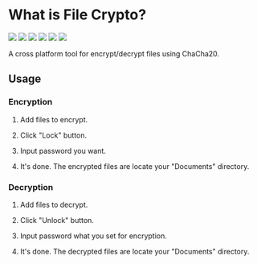 # What is File Crypto?

<img src="https://img.shields.io/badge/Dart-0175C2?style=for-the-badge&logo=Dart&logoColor=white"> <img src="https://img.shields.io/badge/Flutter-02569B?style=for-the-badge&logo=Flutter&logoColor=white"> <img src="https://img.shields.io/badge/Android-34A853?style=for-the-badge&logo=Android&logoColor=white"> <img src="https://img.shields.io/badge/Windows-0078D4?style=for-the-badge&logo=Windows&logoColor=white"> <img src="https://img.shields.io/badge/Linux-FCC624?style=for-the-badge&logo=Linux&logoColor=white"> <img src="https://img.shields.io/badge/MacOS-FA243C?style=for-the-badge&logo=Apple&logoColor=white">

A cross platform tool for encrypt/decrypt files using ChaCha20.

## Usage

### Encryption

1. Add files to encrypt.

2. Click "Lock" button.

3. Input password you want.

4. It's done. The encrypted files are locate your "Documents" directory.

### Decryption

1. Add files to decrypt.

2. Click "Unlock" button.

3. Input password what you set for encryption.

4. It's done. The decrypted files are locate your "Documents" directory.
